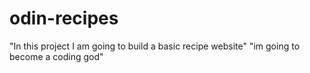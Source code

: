 # odin-recipes
"In this project I am going to build a basic recipe website"
"im going to become a coding god"